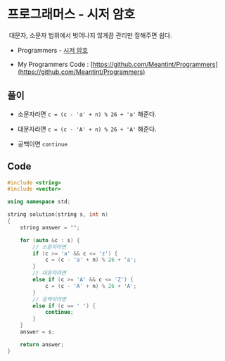# 프로그래머스 - 시저 암호

&nbsp;대문자, 소문자 범위에서 벗어나지 않게끔 관리만 잘해주면 쉽다.

- Programmers - [시저 암호](https://programmers.co.kr/learn/courses/30/lessons/12926)

- My Programmers Code : [https://github.com/Meantint/Programmers](https://github.com/Meantint/Programmers)

## 풀이

- 소문자라면 `c = (c - 'a' + n) % 26 + 'a'` 해준다.

- 대문자라면 `c = (c - 'A' + n) % 26 + 'A'` 해준다.

- 공백이면 `continue`

## Code

```cpp
#include <string>
#include <vector>

using namespace std;

string solution(string s, int n)
{
    string answer = "";

    for (auto &c : s) {
        // 소문자라면
        if (c >= 'a' && c <= 'z') {
            c = (c - 'a' + n) % 26 + 'a';
        }
        // 대문자라면
        else if (c >= 'A' && c <= 'Z') {
            c = (c - 'A' + n) % 26 + 'A';
        }
        // 공백이라면
        else if (c == ' ') {
            continue;
        }
    }
    answer = s;

    return answer;
}
```
